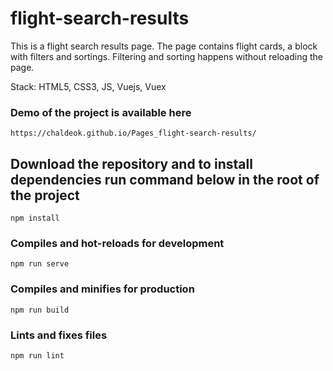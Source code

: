 # flight-search-results
This is a flight search results page.
The page contains flight cards, a block with filters and sortings. 
Filtering and sorting happens without reloading the page.

Stack: HTML5, CSS3, JS, Vuejs, Vuex

### Demo of the project is available here
```
https://chaldeok.github.io/Pages_flight-search-results/
```

## Download the repository and to install dependencies run command below in the root of the project
```
npm install
```

### Compiles and hot-reloads for development
```
npm run serve
```

### Compiles and minifies for production
```
npm run build
```

### Lints and fixes files
```
npm run lint
```
